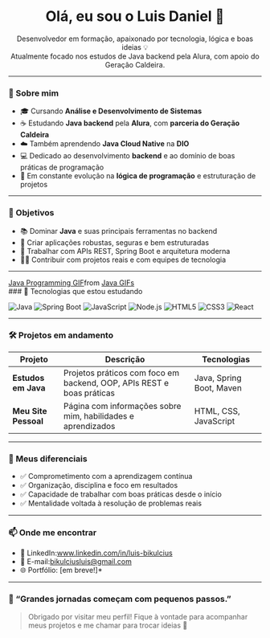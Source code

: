 <h1 align="center">Olá, eu sou o Luis Daniel 👋</h1>

<p align="center">
  Desenvolvedor em formação, apaixonado por tecnologia, lógica e boas ideias 💡<br/>
  Atualmente focado nos estudos de Java backend pela Alura, com apoio do Geração Caldeira.
</p>

---

### 🚀 Sobre mim

- 🎓 Cursando **Análise e Desenvolvimento de Sistemas**
- ☕ Estudando **Java backend** pela **Alura**, com **parceria do Geração Caldeira**
- ☁️ Também aprendendo **Java Cloud Native** na **DIO**
- 💻 Dedicado ao desenvolvimento **backend** e ao domínio de boas práticas de programação
- 🧠 Em constante evolução na **lógica de programação** e estruturação de projetos

---

### 📌 Objetivos

- 📚 Dominar **Java** e suas principais ferramentas no backend
- 🚀 Criar aplicações robustas, seguras e bem estruturadas
- 🔗 Trabalhar com APIs REST, Spring Boot e arquitetura moderna
- 👨‍💻 Contribuir com projetos reais e com equipes de tecnologia

---
<div class="tenor-gif-embed" data-postid="4081143234914914503" data-share-method="host" data-aspect-ratio="1.33155" data-width="100%"><a href="https://tenor.com/view/java-programming-gif-4081143234914914503">Java Programming GIF</a>from <a href="https://tenor.com/search/java-gifs">Java GIFs</a></div> <script type="text/javascript" async src="https://tenor.com/embed.js"></script>
### 🧰 Tecnologias que estou estudando

![Java](https://img.shields.io/badge/-Java-007396?style=flat&logo=java&logoColor=white)
![Spring Boot](https://img.shields.io/badge/-Spring%20Boot-6DB33F?style=flat&logo=spring-boot&logoColor=white)
![JavaScript](https://img.shields.io/badge/-JavaScript-F7DF1E?style=flat&logo=javascript&logoColor=black)
![Node.js](https://img.shields.io/badge/-Node.js-339933?style=flat&logo=nodedotjs&logoColor=white)
![HTML5](https://img.shields.io/badge/-HTML5-E34F26?style=flat&logo=html5&logoColor=white)
![CSS3](https://img.shields.io/badge/-CSS3-1572B6?style=flat&logo=css3&logoColor=white)
![React](https://img.shields.io/badge/-React-20232A?style=flat&logo=react&logoColor=61DAFB)

---

### 🛠️ Projetos em andamento

| Projeto | Descrição | Tecnologias |
|--------|-----------|-------------|
| **Estudos em Java** | Projetos práticos com foco em backend, OOP, APIs REST e boas práticas | Java, Spring Boot, Maven |
| **Meu Site Pessoal** | Página com informações sobre mim, habilidades e aprendizados | HTML, CSS, JavaScript |

---

### 📌 Meus diferenciais

- ✅ Comprometimento com a aprendizagem contínua
- ✅ Organização, disciplina e foco em resultados
- ✅ Capacidade de trabalhar com boas práticas desde o início
- ✅ Mentalidade voltada à resolução de problemas reais

---

### 📫 Onde me encontrar

- 💼 LinkedIn:www.linkedin.com/in/luis-bikulcius
- 📧 E-mail:bikulciusluis@gmail.com
- 🌐 Portfólio: [em breve!]*

---

### 🌱 “Grandes jornadas começam com pequenos passos.”

> Obrigado por visitar meu perfil! Fique à vontade para acompanhar meus projetos e me chamar para trocar ideias 🚀

